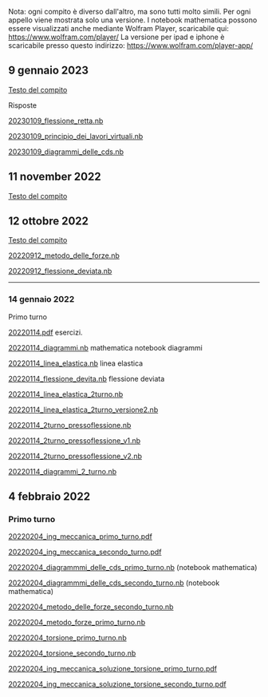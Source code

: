 

Nota: ogni compito è diverso dall'altro, ma sono tutti molto simili. Per ogni appello viene mostrata solo una versione. I notebook mathematica possono essere visualizzati anche mediante Wolfram Player, scaricabile qui: https://www.wolfram.com/player/
La versione per ipad e iphone è scaricabile presso questo indirizzo: https://www.wolfram.com/player-app/

## 9 gennaio 2023

[Testo del compito](./Exam20230109.docx)

Risposte

[20230109_flessione_retta.nb](20230109_flessione_retta.nb)  

[20230109_principio_dei_lavori_virtuali.nb](20230109_principio_dei_lavori_virtuali.nb)  

[20230109_diagrammi_delle_cds.nb](20230109_diagrammi_delle_cds.nb) 



## 11 november 2022





[Testo del compito](20221111/exam20221111.docx)



## 12 ottobre 2022

[Testo del compito](20220912.docx)

[20220912_metodo_delle_forze.nb](20220912_metodo_delle_forze.nb) 

[20220912_flessione_deviata.nb](20220912_flessione_deviata.nb) 

---



### 14 gennaio 2022

Primo turno

[20220114.pdf](20220114.pdf) esercizi.

[20220114_diagrammi.nb](20220114_diagrammi.nb) mathematica notebook diagrammi

[20220114_linea_elastica.nb](20220114_linea_elastica.nb) linea elastica

[20220114_flessione_devita.nb](20220114_flessione_devita.nb) flessione deviata

 [20220114_linea_elastica_2turno.nb](20220114_linea_elastica_2turno.nb) 

 [20220114_linea_elastica_2turno_versione2.nb](20220114_linea_elastica_2turno_versione2.nb) 

 [20220114_2turno_pressoflessione.nb](20220114_2turno_pressoflessione.nb) 

 [20220114_2turno_pressoflessione_v1.nb](20220114_2turno_pressoflessione_v1.nb) 

 [20220114_2turno_pressoflessione_v2.nb](20220114_2turno_pressoflessione_v2.nb) 

 [20220114_diagrammi_2_turno.nb](20220114_diagrammi_2_turno.nb) 



## 4 febbraio 2022

### Primo turno

 [20220204_ing_meccanica_primo_turno.pdf](20220204\20220204_ing_meccanica_primo_turno.pdf) 

 [20220204_ing_meccanica_secondo_turno.pdf](20220204\20220204_ing_meccanica_secondo_turno.pdf) 

 [20220204_diagrammmi_delle_cds_primo_turno.nb](20220204\20220204_diagrammmi_delle_cds_primo_turno.nb) (notebook mathematica)

 [20220204_diagrammmi_delle_cds_secondo_turno.nb](20220204\20220204_diagrammmi_delle_cds_secondo_turno.nb) (notebook mathematica)

 [20220204_metodo_delle_forze_secondo_turno.nb](20220204\20220204_metodo_delle_forze_secondo_turno.nb) 

 [20220204_metodo_forze_primo_turno.nb](20220204\20220204_metodo_forze_primo_turno.nb) 

 [20220204_torsione_primo_turno.nb](20220204\20220204_torsione_primo_turno.nb) 

 [20220204_torsione_secondo_turno.nb](20220204\20220204_torsione_secondo_turno.nb) 

 [20220204_ing_meccanica_soluzione_torsione_primo_turno.pdf](20220204\20220204_ing_meccanica_soluzione_torsione_primo_turno.pdf) 

[20220204_ing_meccanica_soluzione_torsione_secondo_turno.pdf](20220204\20220204_ing_meccanica_soluzione_torsione_secondo_turno.pdf) 

<script type="text/javascript" src="https://freevisitorcounters.com/en/home/counter/905518/t/0"></script>

<script type="text/javascript" src="https://freevisitorcounters.com/en/home/counter/905518/t/0"></script>